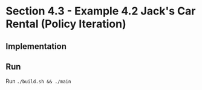 # Section 4.3 - Example 4.2 Jack's Car Rental (Policy Iteration)

## Implementation

## Run
Run `./build.sh && ./main`

